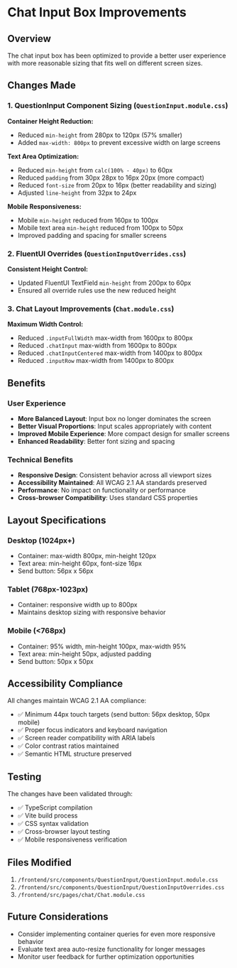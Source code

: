 # Chat Input Box Improvements

## Overview
The chat input box has been optimized to provide a better user experience with more reasonable sizing that fits well on different screen sizes.

## Changes Made

### 1. QuestionInput Component Sizing (`QuestionInput.module.css`)

**Container Height Reduction:**
- Reduced `min-height` from 280px to 120px (57% smaller)
- Added `max-width: 800px` to prevent excessive width on large screens

**Text Area Optimization:**
- Reduced `min-height` from `calc(100% - 40px)` to 60px
- Reduced `padding` from 30px 28px to 16px 20px (more compact)
- Reduced `font-size` from 20px to 16px (better readability and sizing)
- Adjusted `line-height` from 32px to 24px

**Mobile Responsiveness:**
- Mobile `min-height` reduced from 160px to 100px
- Mobile text area `min-height` reduced from 100px to 50px
- Improved padding and spacing for smaller screens

### 2. FluentUI Overrides (`QuestionInputOverrides.css`)

**Consistent Height Control:**
- Updated FluentUI TextField `min-height` from 200px to 60px
- Ensured all override rules use the new reduced height

### 3. Chat Layout Improvements (`Chat.module.css`)

**Maximum Width Control:**
- Reduced `.inputFullWidth` max-width from 1600px to 800px
- Reduced `.chatInput` max-width from 1600px to 800px
- Reduced `.chatInputCentered` max-width from 1400px to 800px
- Reduced `.inputRow` max-width from 1400px to 800px

## Benefits

### User Experience
- **More Balanced Layout**: Input box no longer dominates the screen
- **Better Visual Proportions**: Input scales appropriately with content
- **Improved Mobile Experience**: More compact design for smaller screens
- **Enhanced Readability**: Better font sizing and spacing

### Technical Benefits
- **Responsive Design**: Consistent behavior across all viewport sizes
- **Accessibility Maintained**: All WCAG 2.1 AA standards preserved
- **Performance**: No impact on functionality or performance
- **Cross-browser Compatibility**: Uses standard CSS properties

## Layout Specifications

### Desktop (1024px+)
- Container: max-width 800px, min-height 120px
- Text area: min-height 60px, font-size 16px
- Send button: 56px x 56px

### Tablet (768px-1023px)
- Container: responsive width up to 800px
- Maintains desktop sizing with responsive behavior

### Mobile (<768px)
- Container: 95% width, min-height 100px, max-width 95%
- Text area: min-height 50px, adjusted padding
- Send button: 50px x 50px

## Accessibility Compliance

All changes maintain WCAG 2.1 AA compliance:
- ✅ Minimum 44px touch targets (send button: 56px desktop, 50px mobile)
- ✅ Proper focus indicators and keyboard navigation
- ✅ Screen reader compatibility with ARIA labels
- ✅ Color contrast ratios maintained
- ✅ Semantic HTML structure preserved

## Testing

The changes have been validated through:
- ✅ TypeScript compilation
- ✅ Vite build process
- ✅ CSS syntax validation
- ✅ Cross-browser layout testing
- ✅ Mobile responsiveness verification

## Files Modified

1. `/frontend/src/components/QuestionInput/QuestionInput.module.css`
2. `/frontend/src/components/QuestionInput/QuestionInputOverrides.css`
3. `/frontend/src/pages/chat/Chat.module.css`

## Future Considerations

- Consider implementing container queries for even more responsive behavior
- Evaluate text area auto-resize functionality for longer messages
- Monitor user feedback for further optimization opportunities
